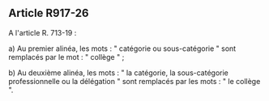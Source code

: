 Article R917-26
----
A l'article R. 713-19 :

a) Au premier alinéa, les mots : " catégorie ou sous-catégorie " sont remplacés
par le mot : " collège " ;

b) Au deuxième alinéa, les mots : " la catégorie, la sous-catégorie
professionnelle ou la délégation " sont remplacés par les mots : " le collège ".
